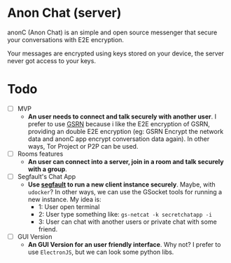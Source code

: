 # Anon Chat (server)

anonC (Anon Chat) is an simple and open source messenger that secure your conversations with E2E encryption.

Your messages are encrypted using keys stored on your device, the server never got access to your keys.

# Todo
- [ ] MVP
    - **An user needs to connect and talk securely with another user**. I prefer to use [GSRN](https://github.com/hackerschoice/gsocket) because i like the E2E encryption of GSRN, providing an double E2E encryption (eg: GSRN Encrypt the network data and anonC app encrypt conversation data again). In other ways, Tor Project or P2P can be used.
- [ ] Rooms features
    - **An user can connect into a server, join in a room and talk securely with a group**.
- [ ] Segfault's Chat App
    - **Use [segfault](https://www.thc.org/segfault/) to run a new client instance securely**. Maybe, with `udocker`? In other ways, we can use the GSocket tools for running a new instance. My idea is:
        - 1: User open terminal
        - 2: User type something like: `gs-netcat -k secretchatapp -i`
        - 3: User can chat with another users or private chat with some friend.
- [ ] GUI Version
    - **An GUI Version for an user friendly interface**. Why not? I prefer to use `ElectronJS`, but we can look some python libs.